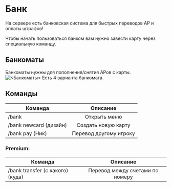 # Банк
На сервере есть банковская система для быстрых переводов АР и оплаты штрафов!

Чтобы начать пользоваться банком вам нужно завести карту через специальную команду.

## Банкоматы
Банкоматы нужны для пополнения/снятия АРов с карты.
![<Банкоматы>](/ATM-bank.png)
Есть 4 варианта банкомата.

## Команды
| Команда | Описание |
| ---------------- | :---------------------------: | 
| /bank            | Открыть меню | 
| /bank newcard (дизайн)        | Создать новую карту |
| /bank pay (Ник) | Перевод другому игроку |

### Premium:
| Команда |Описание |
| ---------------- | :---------------------------: | 
| /bank transfer (с какого) (куда) | Перевод между счетами по номеру |